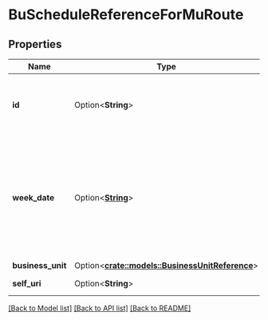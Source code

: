# BuScheduleReferenceForMuRoute

## Properties

Name | Type | Description | Notes
------------ | ------------- | ------------- | -------------
**id** | Option<**String**> | The globally unique identifier for the object. | [optional][readonly]
**week_date** | Option<[**String**](string.md)> | The start week date for this schedule. Dates are represented as an ISO-8601 string. For example: yyyy-MM-dd | [optional]
**business_unit** | Option<[**crate::models::BusinessUnitReference**](BusinessUnitReference.md)> |  | [optional]
**self_uri** | Option<**String**> | The URI for this object | [optional][readonly]

[[Back to Model list]](../README.md#documentation-for-models) [[Back to API list]](../README.md#documentation-for-api-endpoints) [[Back to README]](../README.md)


